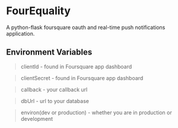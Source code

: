FourEquality
====================
A python-flask foursquare oauth and real-time push notifications application.
 
Environment Variables
-------------------
> clientId - found in Foursquare app dashboard
 
> clientSecret - found in  Foursquare app dashboard

> callback - your callback url

> dbUrl - url to your database

> environ(dev or production) - whether you are in production or development

